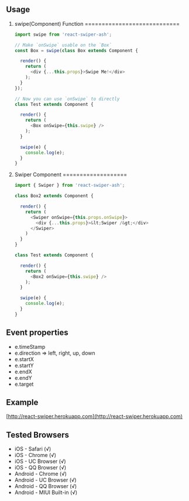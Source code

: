 Usage
-----

1. swipe(Component) Function
============================

    ``` javascript
    import swipe from 'react-swiper-ash';
    
    // Make `onSwipe` usable on the `Box`
    const Box = swipe(class Box extends Component {
    
      render() {
        return (
          <div {...this.props}>Swipe Me!</div>
        );
      }
    });
    
    // Now you can use `onSwipe` to directly
    class Test extends Component {
    
      render() {
        return (
          <Box onSwipe={this.swipe} />
        );
      }
    
      swipe(e) {
        console.log(e);
      }
    }
    ```

2. Swiper Component
===================

    ``` javascript
    import { Swiper } from 'react-swiper-ash';
    
    class Box2 extends Component {
    
      render() {
        return (
          <Swiper onSwipe={this.props.onSwipe}>
            <div {...this.props}>&lt;Swiper /&gt;</div>
          </Swiper>
        )
      }
    }
    
    class Test extends Component {
    
      render() {
        return (
          <Box2 onSwipe={this.swipe} />
        );
      }
    
      swipe(e) {
        console.log(e);
      }
    }
    ```
    
Event properties
----------------

* e.timeStamp
* e.direction => left, right, up, down
* e.startX
* e.startY
* e.endX
* e.endY
* e.target

Example
-------

[http://react-swiper.herokuapp.com](http://react-swiper.herokuapp.com)

Tested Browsers
---------------

* iOS - Safari (√)
* iOS - Chrome (√)
* iOS - UC Browser (√)
* iOS - QQ Browser (√)
* Android - Chrome (√)
* Android - UC Browser (√)
* Android - QQ Browser (√)
* Android - MIUI Built-in (√)